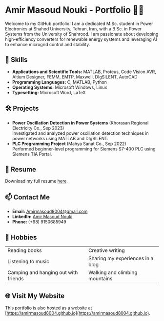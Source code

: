 # Amir Masoud Nouki - Portfolio 👨‍💻

Welcome to my GitHub portfolio! I am a dedicated M.Sc. student in Power Electronics at Shahed University, Tehran, Iran, with a B.Sc. in Power Systems from the University of Shahrood. I am passionate about developing high-efficiency converters for renewable energy systems and leveraging AI to enhance microgrid control and stability.

## 🔧 Skills
- **Applications and Scientific Tools:** MATLAB, Proteus, Code Vision AVR, Altium Designer, FEMM, EMTP, Maxwell, DIgSILENT, AutoCAD  
- **Programming Languages:** C, MATLAB, Python  
- **Operating Systems:** Microsoft Windows, Linux  
- **Typesetting:** Microsoft Word, LaTeX  

## 🛠️ Projects
- **Power Oscillation Detection in Power Systems** (Khorasan Regional Electricity Co., Sep 2023)  
  Investigated and analyzed power oscillation detection techniques in power networks using MATLAB and DIgSILENT.  
- **PLC Programming Project** (Mahya Sanat Co., Sep 2022)  
  Performed beginner-level programming for Siemens S7-400 PLC using Siemens TIA Portal.

## 📄 Resume
Download my full resume [here](AmirMasoudNouki-Resume.pdf).

## 📫 Contact Me
- **Email:** [Amirmasoud8004@gmail.com](mailto:Amirmasoud8004@gmail.com)  
- **LinkedIn:** [Amir Masoud Nouki](https://linkedin.com/in/amir-masoud-nouki-1744982b2/)  
- **Phone:** (+98) 9150685949  

## 🎯 Hobbies
|               |               |
|---------------|---------------|
| Reading books | Creative writing |
| Listening to music | Sharing my experiences in a blog |
| Camping and hanging out with friends | Walking and climbing mountains |

## 🌐 Visit My Website
This portfolio is also hosted as a website at [https://amirmasoud8004.github.io](https://amirmasoud8004.github.io).
